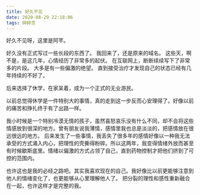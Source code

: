```yaml
---
title: 好久不见
date: 2020-08-29 22:18:06
tags: 碎碎念
---
```

好久不见呀，这里是阿芊。

好久没有正式写过一些长段的东西了。
我回来了，还是原来的域名。
这些天，啊不是，是这几年，心情经历了非常多的起伏。
在互联网上，断断续续写下了非常多的片段。
大多是有一些偏激的绝望。
直到接受治疗才发现自己的状态已经有几年持续的不好了。

后来选择了休学，在家呆着，成为一个正式的无业游民。

以前总觉得休学是一件特别大的事情，真的走到这一步反而心安理得了。好像以前的痛苦和挣扎终于有了出路一样。

我小时候是一个特别冷漠无情的孩子，虽然喜怒哀乐没有什么不同，却不会将这些情感放到很深的地方。曾有朋友说我薄情，感情里我也总是淡淡的，把感情放在很远很远的地方。
后来发生了一些事情，我丢失了很多年的感情好像以一种我无法承受的方式涌入内心，把理性的壳撕得粉碎。所以这两年，我变得情绪外放而甚至有时候歇斯底里。情绪以偏激的方式占领了自己，直到药物控制才把他们挤到了可控的范围内。

也许这也是我的必经之路吧。其实我喜欢现在的自己。我好像比以前更能够注意到他人的情绪变化了，也更能够从心里理解他人了。
把分裂的理性和感性重新融合在一起，也许这样才是完整的我。

